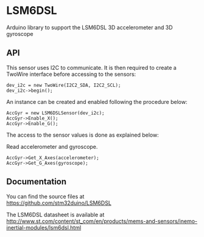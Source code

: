 # LSM6DSL
Arduino library to support the LSM6DSL 3D accelerometer and 3D gyroscope

## API

This sensor uses I2C to communicate. It is then required to create a TwoWire interface before accessing to the sensors:  

    dev_i2c = new TwoWire(I2C2_SDA, I2C2_SCL);  
    dev_i2c->begin();  

An instance can be created and enabled following the procedure below:  

    AccGyr = new LSM6DSLSensor(dev_i2c);  
    AccGyr->Enable_X();  
    AccGyr->Enable_G();  

The access to the sensor values is done as explained below:  

  Read accelerometer and gyroscope.

    AccGyr->Get_X_Axes(accelerometer);  
    AccGyr->Get_G_Axes(gyroscope);  

## Documentation

You can find the source files at  
https://github.com/stm32duino/LSM6DSL

The LSM6DSL datasheet is available at  
http://www.st.com/content/st_com/en/products/mems-and-sensors/inemo-inertial-modules/lsm6dsl.html
